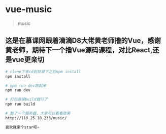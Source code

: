 # vue-music

> music

## 这是在慕课网跟着滴滴D8大佬黄老师撸的Vue，感谢黄老师，期待下一个撸Vue源码课程，对比React,还是vue更亲切

``` bash
# clone下来cd到目录下之后npm install
npm install

# npm run dev跑起来
npm run dev

# 打包直接build就行了
npm run build

# 整了一个服务器，大家可以看看效果
http://118.25.18.233/music/

喜欢就来个star呗~
